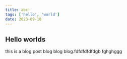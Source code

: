 ```yaml
---
title: abc!
tags: ['hello', 'world']
date: 2023-09-18
---
```


## Hello worlds

this is a blog post 
blog blog blog.fdfdfdfdfdgb   fghghggg